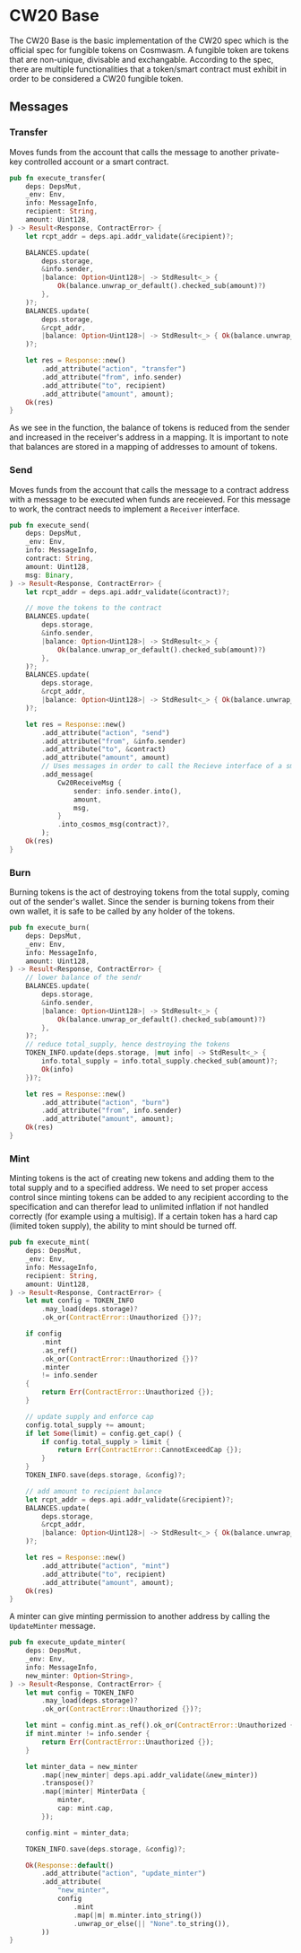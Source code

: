 # CW20 Base
The CW20 Base is the basic implementation of the CW20 spec which is the official spec for fungible tokens on Cosmwasm. 
A fungible token are tokens that are non-unique, divisable and exchangable. 
According to the spec, there are multiple functionalities that a token/smart contract
must exhibit in order to be considered a CW20 fungible token. 

## Messages
### Transfer
Moves funds from the account that calls the message to another private-key controlled account or a smart contract.

```rust
pub fn execute_transfer(
    deps: DepsMut,
    _env: Env,
    info: MessageInfo,
    recipient: String,
    amount: Uint128,
) -> Result<Response, ContractError> {
    let rcpt_addr = deps.api.addr_validate(&recipient)?;

    BALANCES.update(
        deps.storage,
        &info.sender,
        |balance: Option<Uint128>| -> StdResult<_> {
            Ok(balance.unwrap_or_default().checked_sub(amount)?)
        },
    )?;
    BALANCES.update(
        deps.storage,
        &rcpt_addr,
        |balance: Option<Uint128>| -> StdResult<_> { Ok(balance.unwrap_or_default() + amount) },
    )?;

    let res = Response::new()
        .add_attribute("action", "transfer")
        .add_attribute("from", info.sender)
        .add_attribute("to", recipient)
        .add_attribute("amount", amount);
    Ok(res)
}
```
As we see in the function, the balance of tokens is reduced from the sender and increased in the receiver's address in a mapping.
It is important to note that balances are stored in a mapping of addresses to amount of tokens.

### Send
Moves funds from the account that calls the message to a contract address with a message to be executed when funds are receieved. For this message to work, the contract needs to implement a `Receiver` interface. 
```rust
pub fn execute_send(
    deps: DepsMut,
    _env: Env,
    info: MessageInfo,
    contract: String,
    amount: Uint128,
    msg: Binary,
) -> Result<Response, ContractError> {
    let rcpt_addr = deps.api.addr_validate(&contract)?;

    // move the tokens to the contract
    BALANCES.update(
        deps.storage,
        &info.sender,
        |balance: Option<Uint128>| -> StdResult<_> {
            Ok(balance.unwrap_or_default().checked_sub(amount)?)
        },
    )?;
    BALANCES.update(
        deps.storage,
        &rcpt_addr,
        |balance: Option<Uint128>| -> StdResult<_> { Ok(balance.unwrap_or_default() + amount) },
    )?;

    let res = Response::new()
        .add_attribute("action", "send")
        .add_attribute("from", &info.sender)
        .add_attribute("to", &contract)
        .add_attribute("amount", amount)
        // Uses messages in order to call the Recieve interface of a smart contract
        .add_message(
            Cw20ReceiveMsg {
                sender: info.sender.into(),
                amount,
                msg,
            }
            .into_cosmos_msg(contract)?,
        );
    Ok(res)
}
```

### Burn
Burning tokens is the act of destroying tokens from the total supply, coming out of the sender's wallet. 
Since the sender is burning tokens from their own wallet, it is safe to be called by any holder of the tokens.
```rust
pub fn execute_burn(
    deps: DepsMut,
    _env: Env,
    info: MessageInfo,
    amount: Uint128,
) -> Result<Response, ContractError> {
    // lower balance of the sendr
    BALANCES.update(
        deps.storage,
        &info.sender,
        |balance: Option<Uint128>| -> StdResult<_> {
            Ok(balance.unwrap_or_default().checked_sub(amount)?)
        },
    )?;
    // reduce total_supply, hence destroying the tokens
    TOKEN_INFO.update(deps.storage, |mut info| -> StdResult<_> {
        info.total_supply = info.total_supply.checked_sub(amount)?;
        Ok(info)
    })?;

    let res = Response::new()
        .add_attribute("action", "burn")
        .add_attribute("from", info.sender)
        .add_attribute("amount", amount);
    Ok(res)
}
```

### Mint
Minting tokens is the act of creating new tokens and adding them to the total supply and to a specified address.
We need to set proper access control since minting tokens can be added to any recipient according to the specification and can therefor lead to unlimited inflation
if not handled correctly (for example using a multisig).
If a certain token has a hard cap (limited token supply), the ability to mint should be turned off.

```rust
pub fn execute_mint(
    deps: DepsMut,
    _env: Env,
    info: MessageInfo,
    recipient: String,
    amount: Uint128,
) -> Result<Response, ContractError> {
    let mut config = TOKEN_INFO
        .may_load(deps.storage)?
        .ok_or(ContractError::Unauthorized {})?;

    if config
        .mint
        .as_ref()
        .ok_or(ContractError::Unauthorized {})?
        .minter
        != info.sender
    {
        return Err(ContractError::Unauthorized {});
    }

    // update supply and enforce cap
    config.total_supply += amount;
    if let Some(limit) = config.get_cap() {
        if config.total_supply > limit {
            return Err(ContractError::CannotExceedCap {});
        }
    }
    TOKEN_INFO.save(deps.storage, &config)?;

    // add amount to recipient balance
    let rcpt_addr = deps.api.addr_validate(&recipient)?;
    BALANCES.update(
        deps.storage,
        &rcpt_addr,
        |balance: Option<Uint128>| -> StdResult<_> { Ok(balance.unwrap_or_default() + amount) },
    )?;

    let res = Response::new()
        .add_attribute("action", "mint")
        .add_attribute("to", recipient)
        .add_attribute("amount", amount);
    Ok(res)
}
```
A minter can give minting permission to another address by calling the `UpdateMinter` message. 
```rust
pub fn execute_update_minter(
    deps: DepsMut,
    _env: Env,
    info: MessageInfo,
    new_minter: Option<String>,
) -> Result<Response, ContractError> {
    let mut config = TOKEN_INFO
        .may_load(deps.storage)?
        .ok_or(ContractError::Unauthorized {})?;

    let mint = config.mint.as_ref().ok_or(ContractError::Unauthorized {})?;
    if mint.minter != info.sender {
        return Err(ContractError::Unauthorized {});
    }

    let minter_data = new_minter
        .map(|new_minter| deps.api.addr_validate(&new_minter))
        .transpose()?
        .map(|minter| MinterData {
            minter,
            cap: mint.cap,
        });

    config.mint = minter_data;

    TOKEN_INFO.save(deps.storage, &config)?;

    Ok(Response::default()
        .add_attribute("action", "update_minter")
        .add_attribute(
            "new_minter",
            config
                .mint
                .map(|m| m.minter.into_string())
                .unwrap_or_else(|| "None".to_string()),
        ))
}
```
